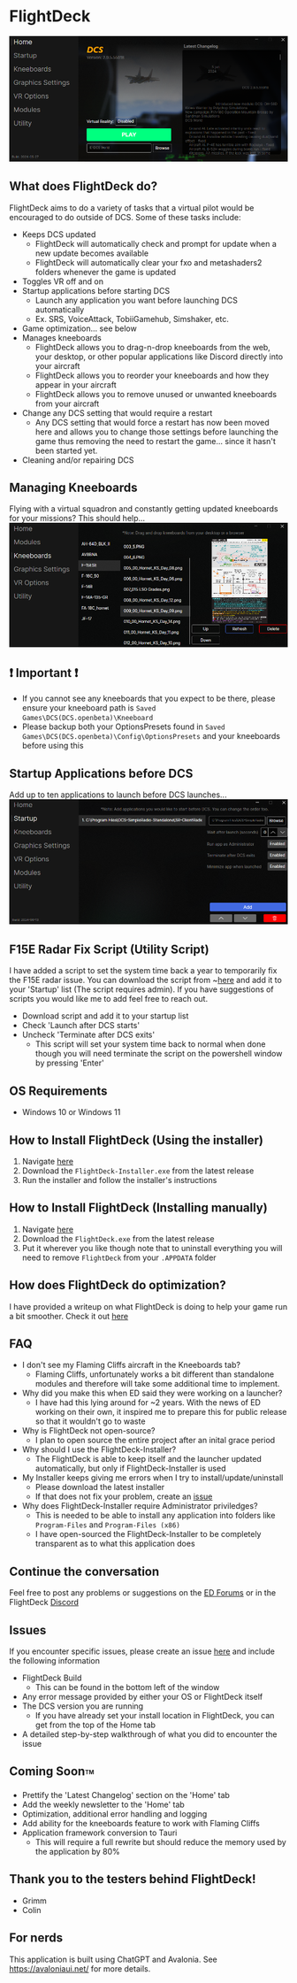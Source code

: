 # FlightDeck

![HomeView](.github/media/Home.png)

## What does FlightDeck do?
FlightDeck aims to do a variety of tasks that a virtual pilot would be encouraged to do outside of DCS. Some of these tasks include:
* Keeps DCS updated
  * FlightDeck will automatically check and prompt for update when a new update becomes available
  * FlightDeck will automatically clear your fxo and metashaders2 folders whenever the game is updated
* Toggles VR off and on
* Startup applications before starting DCS
  * Launch any application you want before launching DCS automatically
  * Ex. SRS, VoiceAttack, TobiiGamehub, Simshaker, etc.
* Game optimization... see below
* Manages kneeboards
  * FlightDeck allows you to drag-n-drop kneeboards from the web, your desktop, or other popular applications like Discord directly into your aircraft
  * FlightDeck allows you to reorder your kneeboards and how they appear in your aircraft
  * FlightDeck allows you to remove unused or unwanted kneeboards from your aircraft
* Change any DCS setting that would require a restart
  * Any DCS setting that would force a restart has now been moved here and allows you to change those settings before launching the game thus removing the need to restart the game... since it hasn't been started yet.
* Cleaning and/or repairing DCS

## Managing Kneeboards
Flying with a virtual squadron and constantly getting updated kneeboards for your missions? This should help...
![Kneeboards](.github/media/Kneeboards.png)

## :exclamation: Important :exclamation:
* If you cannot see any kneeboards that you expect to be there, please ensure your kneeboard path is `Saved Games\DCS(DCS.openbeta)\Kneeboard`
* Please backup both your OptionsPresets found in `Saved Games\DCS(DCS.openbeta)\Config\OptionsPresets` and your kneeboards before using this

## Startup Applications before DCS
Add up to ten applications to launch before DCS launches...
![Kneeboards](.github/media/Startup.png)

## F15E Radar Fix Script (Utility Script)
I have added a script to set the system time back a year to temporarily fix the F15E radar issue. You can download the script from ~[here](https://github.com/Rinzller/FlightDeck/tree/main/Utils) and add it to your 'Startup' list (The script requires admin). If you have suggestions of scripts you would like me to add feel free to reach out.
* Download script and add it to your startup list
* Check 'Launch after DCS starts'
* Uncheck 'Terminate after DCS exits'
  * This script will set your system time back to normal when done though you will need terminate the script on the powershell window by pressing 'Enter'

## OS Requirements
* Windows 10 or Windows 11

## How to Install FlightDeck (Using the installer)
1. Navigate [here](https://github.com/Rinzller/FlightDeck/releases)
2. Download the `FlightDeck-Installer.exe` from the latest release
3. Run the installer and follow the installer's instructions

## How to Install FlightDeck (Installing manually)
1. Navigate [here](https://github.com/Rinzller/FlightDeck/releases)
2. Download the `FlightDeck.exe` from the latest release
3. Put it wherever you like though note that to uninstall everything you will need to remove `FlightDeck` from your `.APPDATA` folder

## How does FlightDeck do optimization?
I have provided a writeup on what FlightDeck is doing to help your game run a bit smoother. Check it out [here](.github/docs/optimization.md)

## FAQ
* I don't see my Flaming Cliffs aircraft in the Kneeboards tab?
  * Flaming Cliffs, unfortunately works a bit different than standalone modules and therefore will take some additional time to implement.
* Why did you make this when ED said they were working on a launcher?
  * I have had this lying around for ~2 years. With the news of ED working on their own, it inspired me to prepare this for public release so that it wouldn't go to waste
* Why is FlightDeck not open-source?
  * I plan to open source the entire project after an inital grace period
* Why should I use the FlightDeck-Installer?
  * The FlightDeck is able to keep itself and the launcher updated automatically, but only if FlightDeck-Installer is used
* My Installer keeps giving me errors when I try to install/update/uninstall
  * Please download the latest installer
  * If that does not fix your problem, create an [issue](https://github.com/Rinzller/FlightDeck/issues)
* Why does FlightDeck-Installer require Administrator priviledges?
  * This is needed to be able to install any application into folders like `Program-Files` and `Program-Files (x86)`
  * I have open-sourced the FlightDeck-Installer to be completely transparent as to what this application does

## Continue the conversation
Feel free to post any problems or suggestions on the [ED Forums](https://forum.dcs.world/topic/349094-introducing-flightdeck-a-simple-but-smart-launcher-for-dcs/) or in the FlightDeck [Discord](https://discord.gg/a6XuCu28)

## Issues
If you encounter specific issues, please create an issue [here](https://github.com/Rinzller/FlightDeck/issues) and include the following information
* FlightDeck Build
  * This can be found in the bottom left of the window
* Any error message provided by either your OS or FlightDeck itself
* The DCS version you are running
  * If you have already set your install location in FlightDeck, you can get from the top of the Home tab
* A detailed step-by-step walkthrough of what you did to encounter the issue

## Coming Soon<sub><sup><sub><sup>TM</sup></sub></sup></sub>
* Prettify the 'Latest Changelog' section on the 'Home' tab
* Add the weekly newsletter to the 'Home' tab
* Optimization, additional error handling and logging
* Add ability for the kneeboards feature to work with Flaming Cliffs
* Application framework conversion to Tauri
  * This will require a full rewrite but should reduce the memory used by the application by 80%

## Thank you to the testers behind FlightDeck!
- Grimm
- Colin
  
## For nerds
This application is built using ChatGPT and Avalonia. See https://avaloniaui.net/ for more details.
